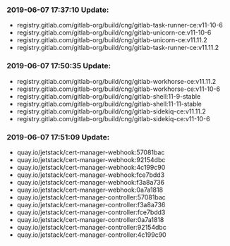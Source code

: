 ### 2019-06-07 17:37:10 Update:

- registry.gitlab.com/gitlab-org/build/cng/gitlab-task-runner-ce:v11-10-6
- registry.gitlab.com/gitlab-org/build/cng/gitlab-unicorn-ce:v11-10-6
- registry.gitlab.com/gitlab-org/build/cng/gitlab-unicorn-ce:v11.11.2
- registry.gitlab.com/gitlab-org/build/cng/gitlab-task-runner-ce:v11.11.2
### 2019-06-07 17:50:35 Update:

- registry.gitlab.com/gitlab-org/build/cng/gitlab-workhorse-ce:v11.11.2
- registry.gitlab.com/gitlab-org/build/cng/gitlab-workhorse-ce:v11-10-6
- registry.gitlab.com/gitlab-org/build/cng/gitlab-shell:11-9-stable
- registry.gitlab.com/gitlab-org/build/cng/gitlab-shell:11-11-stable
- registry.gitlab.com/gitlab-org/build/cng/gitlab-sidekiq-ce:v11.11.2
- registry.gitlab.com/gitlab-org/build/cng/gitlab-sidekiq-ce:v11-10-6
### 2019-06-07 17:51:09 Update:

- quay.io/jetstack/cert-manager-webhook:57081bac
- quay.io/jetstack/cert-manager-webhook:92154dbc
- quay.io/jetstack/cert-manager-webhook:4c199c90
- quay.io/jetstack/cert-manager-webhook:fce7bdd3
- quay.io/jetstack/cert-manager-webhook:f3a8a736
- quay.io/jetstack/cert-manager-webhook:0a7a1818
- quay.io/jetstack/cert-manager-controller:57081bac
- quay.io/jetstack/cert-manager-controller:f3a8a736
- quay.io/jetstack/cert-manager-controller:fce7bdd3
- quay.io/jetstack/cert-manager-controller:0a7a1818
- quay.io/jetstack/cert-manager-controller:92154dbc
- quay.io/jetstack/cert-manager-controller:4c199c90
